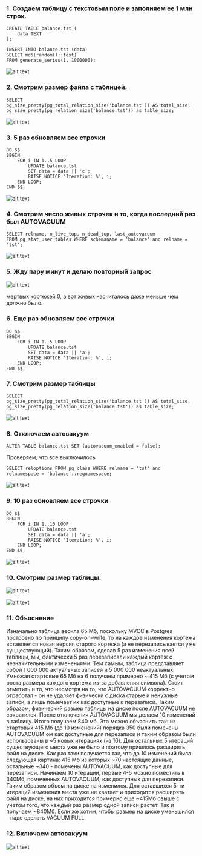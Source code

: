 ### 1. Создаем таблицу с текстовым поле и заполняем ее 1 млн строк.
```
CREATE TABLE balance.tst (
    data TEXT
);

INSERT INTO balance.tst (data)
SELECT md5(random()::text)
FROM generate_series(1, 1000000);
```
![alt text](image-3.png)
### 2. Смотрим размер файла с таблицей.

```
SELECT 
pg_size_pretty(pg_total_relation_size('balance.tst')) AS total_size, 
pg_size_pretty(pg_relation_size('balance.tst')) as table_size;

```

![alt text](image-4.png)

### 3. 5 раз обновляем все строчки 

```
DO $$ 
BEGIN
    FOR i IN 1..5 LOOP
        UPDATE balance.tst 
        SET data = data || 'c'; 
        RAISE NOTICE 'Iteration: %', i;  
    END LOOP;
END $$;

```

![alt text](image-5.png)

### 4. Смотрим число живых строчек и то, когда последний раз был AUTOVACUUM

```
SELECT relname, n_live_tup, n_dead_tup, last_autovacuum 
FROM pg_stat_user_tables WHERE schemaname = 'balance' and relname = 'tst'; 
```
![alt text](image-6.png)

### 5. Жду пару минут и делаю повторный запрос

![alt text](image-7.png)

мертвых кортежей 0, а вот живых насчиталось даже меньше чем должно было. 


### 6. Еще раз обновляем все строчки 

```
DO $$ 
BEGIN
    FOR i IN 1..5 LOOP
        UPDATE balance.tst 
        SET data = data || 'a'; 
        RAISE NOTICE 'Iteration: %', i;  
    END LOOP;
END $$;

```

### 7. Смотрим размер таблицы 
```
SELECT 
pg_size_pretty(pg_total_relation_size('balance.tst')) AS total_size, 
pg_size_pretty(pg_relation_size('balance.tst')) as table_size;
```

![alt text](image-8.png)


### 8. Отключаем автовакуум

```
ALTER TABLE balance.tst SET (autovacuum_enabled = false);
```

Проверяем, что все выключилось

```
SELECT reloptions FROM pg_class WHERE relname = 'tst' and  relnamespace = 'balance'::regnamespace;
```

![alt text](image-9.png)

### 9. 10 раз обновляем все строчки 

```
DO $$ 
BEGIN
    FOR i IN 1..10 LOOP
        UPDATE balance.tst 
        SET data = data || 'a'; 
        RAISE NOTICE 'Iteration: %', i;  
    END LOOP;
END $$;
```

![alt text](image-10.png)

### 10. Смотрим размер таблицы:

![alt text](image-11.png)

![alt text](image-12.png)

### 11. Объяснение 

Изначально таблица весила 65 Мб, поскольку MVCC в Postgres построено по принципу copy-on-write, то на каждое изменения кортежа вставляется новая версия старого кортежа (а не перезаписывается уже суцществующий). Таким образом, сделав 5 раз изменения всей таблицы, мы, фактически 5 раз перезаписали каждый кортеж с незначительными изменениями. Тем самым, таблица представляет собой 1 000 000 актуальных записей и 5 000 000 неактуальных. Умножая стартовые 65 Мб на 6 получаем примерно ~ 415 Мб (с учетом роста размера каждого кортежа из-за добавления символа). Стоит отметить и то, что несмотря на то, что AUTOVACUUM корректно отработал - он не удаляет физически с диска старые и ненужные записи, а лишь помечает их как доступные к перезаписи. Таким образом, физический размер таблицы на диске после AUTOVACUUM не сократился. После отключения AUTOVACUUM мы делаем 10 изменений в таблицу. Итого получаем 840 мб. Это можно объяснить так: из стартовых 415 Мб (до 10 изменений)  порядка 350 были помечены AUTOVACUUM'ом как доступные для перезаписи и таким образом были использованы в ~5 новых итерациях (из 10). Для остальных 5 итераций существующего места уже не было и поэтому пришлось расширять файл на диске. Как раз таки получается так, что до 10 изменений была следующая картина: 415 Мб из которых ~70 настоящие данные, остальные ~340 - помечены AUTOVACUUM, как доступные для перезаписи. Начинаем 10 итераций, первые 4-5 можно поместить в 340Мб, помеченных AUTOVACUUM, как доступных для перезаписи. Таким образом объем на диске на изменился. Для оставшихся 5-ти итераций изменения места уже не хватает и приходится расширять файл на диске, на них приходится примерно еще ~415Мб свыше c учетом того, что каждый раз размер одной записи растет. Так и получаем ~840Мб. Если же хотим, чтобы размер на диске уменьшился - надо сделать VACUUM FULL.

### 12. Включаем автовакуум

![alt text](image-13.png)



